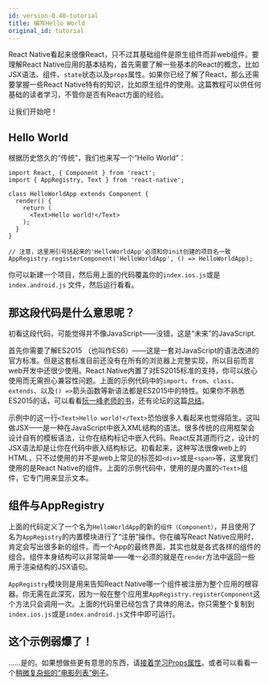 ```yaml
---
id: version-0.40-tutorial
title: 编写Hello World
original_id: tutorial
---
```


React Native看起来很像React，只不过其基础组件是原生组件而非web组件。要理解React Native应用的基本结构，首先需要了解一些基本的React的概念，比如JSX语法、组件、`state`状态以及`props`属性。如果你已经了解了React，那么还需要掌握一些React Native特有的知识，比如原生组件的使用。这篇教程可以供任何基础的读者学习，不管你是否有React方面的经验。

让我们开始吧！

## Hello World

根据历史悠久的“传统”，我们也来写一个“Hello World”：

```ReactNativeWebPlayer
import React, { Component } from 'react';
import { AppRegistry, Text } from 'react-native';

class HelloWorldApp extends Component {
  render() {
    return (
      <Text>Hello world!</Text>
    );
  }
}

// 注意，这里用引号括起来的'HelloWorldApp'必须和你init创建的项目名一致
AppRegistry.registerComponent('HelloWorldApp', () => HelloWorldApp);
```

你可以新建一个项目，然后用上面的代码覆盖你的`index.ios.js`或是`index.android.js` 文件，然后运行看看。

## 那这段代码是什么意思呢？

初看这段代码，可能觉得并不像JavaScript——没错，这是“未来”的JavaScript.           

首先你需要了解ES2015 （也叫作ES6）——这是一套对JavaScript的语法改进的官方标准。但是这套标准目前还没有在所有的浏览器上完整实现，所以目前而言web开发中还很少使用。React Native内置了对ES2015标准的支持，你可以放心使用而无需担心兼容性问题。上面的示例代码中的`import`、`from`、`class`、`extends`、以及`() =>`箭头函数等新语法都是ES2015中的特性。如果你不熟悉ES2015的话，可以看看[阮一峰老师的书](http://es6.ruanyifeng.com/)，还有论坛的这篇[总结](http://bbs.reactnative.cn/topic/15)。

示例中的这一行`<Text>Hello world!</Text>`恐怕很多人看起来也觉得陌生。这叫做JSX——是一种在JavaScript中嵌入XML结构的语法。很多传统的应用框架会设计自有的模板语法，让你在结构标记中嵌入代码。React反其道而行之，设计的JSX语法却是让你在代码中嵌入结构标记。初看起来，这种写法很像web上的HTML，只不过使用的并不是web上常见的标签如`<div>`或是`<span>`等，这里我们使用的是React Native的组件。上面的示例代码中，使用的是内置的`<Text>`组件，它专门用来显示文本。

## 组件与AppRegistry

上面的代码定义了一个名为`HelloWorldApp`的新的`组件（Component）`，并且使用了名为`AppRegistry`的内置模块进行了“注册”操作。你在编写React Native应用时，肯定会写出很多新的组件。而一个App的最终界面，其实也就是各式各样的组件的组合。组件本身结构可以非常简单——唯一必须的就是在`render`方法中返回一些用于渲染结构的JSX语句。

`AppRegistry`模块则是用来告知React Native哪一个组件被注册为整个应用的根容器。你无需在此深究，因为一般在整个应用里`AppRegistry.registerComponent`这个方法只会调用一次。上面的代码里已经包含了具体的用法，你只需整个复制到`index.ios.js`或是`index.android.js`文件中即可运行。

## 这个示例弱爆了！

……是的。如果想做些更有意思的东西，请[接着学习Props属性](props.html)。或者可以看看一个[稍微复杂些的“电影列表”例子](sample-application-movies.html)。
